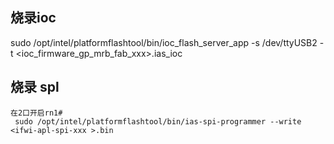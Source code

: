 ## 烧录ioc
    
sudo /opt/intel/platformflashtool/bin/ioc_flash_server_app -s /dev/ttyUSB2 -t <ioc_firmware_gp_mrb_fab_xxx>.ias_ioc
## 烧录 spl
    在2口开启rn1#
     sudo /opt/intel/platformflashtool/bin/ias-spi-programmer --write <ifwi-apl-spi-xxx >.bin